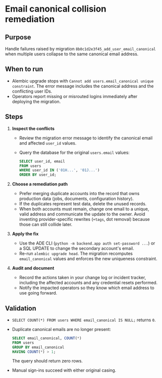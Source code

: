 # Email canonical collision remediation

## Purpose

Handle failures raised by migration `8b0c1d2e3f45_add_user_email_canonical` when multiple
users collapse to the same canonical email address.

## When to run

- Alembic upgrade stops with `Cannot add users.email_canonical unique constraint`. The
  error message includes the canonical address and the conflicting user IDs.
- Operators report missing or misrouted logins immediately after deploying the
  migration.

## Steps

1. **Inspect the conflicts**
   - Review the migration error message to identify the canonical email and affected
     `user_id` values.
   - Query the database for the original `users.email` values:

     ```sql
     SELECT user_id, email
     FROM users
     WHERE user_id IN ('01H...', '01J...')
     ORDER BY user_id;
     ```

2. **Choose a remediation path**
   - Prefer merging duplicate accounts into the record that owns production data
     (jobs, documents, configuration history).
   - If the duplicates represent test data, delete the unused records.
   - When both accounts must remain, change one email to a unique, valid address and
     communicate the update to the owner. Avoid inventing provider-specific rewrites
     (`+tags`, dot removal) because those can still collide later.

3. **Apply the fix**
   - Use the ADE CLI (`python -m backend.app auth set-password ...`) or a SQL UPDATE to
     change the secondary account's email.
   - Re-run `alembic upgrade head`. The migration recomputes `email_canonical` values and
     enforces the new uniqueness constraint.

4. **Audit and document**
   - Record the actions taken in your change log or incident tracker, including the
     affected accounts and any credential resets performed.
   - Notify the impacted operators so they know which email address to use going
     forward.

## Validation

- `SELECT COUNT(*) FROM users WHERE email_canonical IS NULL;` returns `0`.
- Duplicate canonical emails are no longer present:

  ```sql
  SELECT email_canonical, COUNT(*)
  FROM users
  GROUP BY email_canonical
  HAVING COUNT(*) > 1;
  ```

  The query should return zero rows.
- Manual sign-ins succeed with either original casing.

